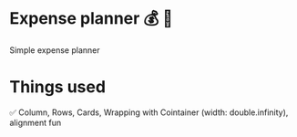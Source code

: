 # Expense planner 💰 📆
Simple expense planner

# Things used
✅ Column, Rows, Cards, Wrapping with Cointainer (width: double.infinity), alignment fun